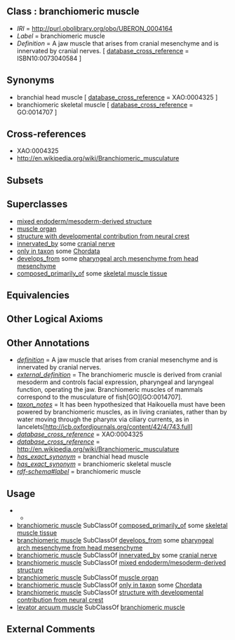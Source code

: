 
## Class : branchiomeric muscle

 * *IRI* = http://purl.obolibrary.org/obo/UBERON_0004164
 * *Label* = branchiomeric muscle
 * *Definition* = A jaw muscle that arises from cranial mesenchyme and is innervated by cranial nerves. [ [database_cross_reference](../../ef/oboInOwl#hasDbXref.md) = ISBN10:0073040584 ]

## Synonyms

 * branchial head muscle [ [database_cross_reference](../../ef/oboInOwl#hasDbXref.md) = XAO:0004325 ]
 * branchiomeric skeletal muscle [ [database_cross_reference](../../ef/oboInOwl#hasDbXref.md) = GO:0014707 ]

## Cross-references

 * XAO:0004325
 * http://en.wikipedia.org/wiki/Branchiomeric_musculature

## Subsets


## Superclasses

 * [mixed endoderm/mesoderm-derived structure](../../UBERON/77/UBERON_0000077.md)
 * [muscle organ](../../UBERON/30/UBERON_0001630.md)
 * [structure with developmental contribution from neural crest](../../UBERON/14/UBERON_0010314.md)
 * [innervated_by](../../RO/05/RO_0002005.md) some [cranial nerve](../../UBERON/85/UBERON_0001785.md)
 * [only in taxon](../../RO/60/RO_0002160.md) some [Chordata](../../NCBITaxon/11/NCBITaxon_7711.md)
 * [develops_from](../../RO/02/RO_0002202.md) some [pharyngeal arch mesenchyme from head mesenchyme](../../UBERON/60/UBERON_0010360.md)
 * [composed_primarily_of](../../RO/73/RO_0002473.md) some [skeletal muscle tissue](../../UBERON/34/UBERON_0001134.md)

## Equivalencies


## Other Logical Axioms


## Other Annotations

 * *[definition](../../IAO/15/IAO_0000115.md)* = A jaw muscle that arises from cranial mesenchyme and is innervated by cranial nerves.
 * *[external_definition](../../UBPROP/01/UBPROP_0000001.md)* = The branchiomeric muscle is derived from cranial mesoderm and controls facial expression, pharyngeal and laryngeal function, operating the jaw. Branchiomeric muscles of mammals correspond to the musculature of fish[GO][GO:0014707].
 * *[taxon_notes](../../UBPROP/08/UBPROP_0000008.md)* = It has been hypothesized that Haikouella must have been powered by branchiomeric muscles, as in living craniates, rather than by water moving through the pharynx via ciliary currents, as in lancelets[http://icb.oxfordjournals.org/content/42/4/743.full]
 * *[database_cross_reference](../../ef/oboInOwl#hasDbXref.md)* = XAO:0004325
 * *[database_cross_reference](../../ef/oboInOwl#hasDbXref.md)* = http://en.wikipedia.org/wiki/Branchiomeric_musculature
 * *[has_exact_synonym](../../ym/oboInOwl#hasExactSynonym.md)* = branchial head muscle
 * *[has_exact_synonym](../../ym/oboInOwl#hasExactSynonym.md)* = branchiomeric skeletal muscle
 * *[rdf-schema#label](../../el/rdf-schema#label.md)* = branchiomeric muscle

## Usage

 * -
 * [branchiomeric muscle](../../UBERON/64/UBERON_0004164.md) SubClassOf [composed_primarily_of](../../RO/73/RO_0002473.md) some [skeletal muscle tissue](../../UBERON/34/UBERON_0001134.md)
 * [branchiomeric muscle](../../UBERON/64/UBERON_0004164.md) SubClassOf [develops_from](../../RO/02/RO_0002202.md) some [pharyngeal arch mesenchyme from head mesenchyme](../../UBERON/60/UBERON_0010360.md)
 * [branchiomeric muscle](../../UBERON/64/UBERON_0004164.md) SubClassOf [innervated_by](../../RO/05/RO_0002005.md) some [cranial nerve](../../UBERON/85/UBERON_0001785.md)
 * [branchiomeric muscle](../../UBERON/64/UBERON_0004164.md) SubClassOf [mixed endoderm/mesoderm-derived structure](../../UBERON/77/UBERON_0000077.md)
 * [branchiomeric muscle](../../UBERON/64/UBERON_0004164.md) SubClassOf [muscle organ](../../UBERON/30/UBERON_0001630.md)
 * [branchiomeric muscle](../../UBERON/64/UBERON_0004164.md) SubClassOf [only in taxon](../../RO/60/RO_0002160.md) some [Chordata](../../NCBITaxon/11/NCBITaxon_7711.md)
 * [branchiomeric muscle](../../UBERON/64/UBERON_0004164.md) SubClassOf [structure with developmental contribution from neural crest](../../UBERON/14/UBERON_0010314.md)
 * [levator arcuum muscle](../../UBERON/36/UBERON_0014836.md) SubClassOf [branchiomeric muscle](../../UBERON/64/UBERON_0004164.md)

## External Comments

